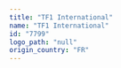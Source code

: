 ```yaml
---
title: "TF1 International"
name: "TF1 International"
id: "7799"
logo_path: "null"
origin_country: "FR"
---
```

